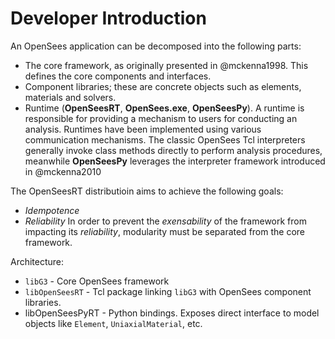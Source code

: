 # Developer Introduction

An OpenSees application can be decomposed into the following
parts:

- The core framework, as originally presented in @mckenna1998.
  This defines the core components and interfaces.
- Component libraries; these are concrete objects such as elements,
  materials and solvers.
- Runtime (**OpenSeesRT**, **OpenSees.exe**, **OpenSeesPy**). A runtime
  is responsible for providing a mechanism to users for conducting an analysis.
  Runtimes have been implemented using various communication mechanisms.
  The classic OpenSees Tcl interpreters generally invoke
  class methods directly to perform analysis procedures, meanwhile
  **OpenSeesPy** leverages the interpreter framework introduced in
  @mckenna2010


The OpenSeesRT distributioin aims to achieve the following goals:

- *Idempotence*
- *Reliability* In order to prevent the *exensability* of the framework from impacting
  its *reliability*, modularity must be separated from the core framework.

Architecture:

- `libG3` - Core OpenSees framework
- `libOpenSeesRT` - Tcl package linking `libG3` with OpenSees
  component libraries.
- libOpenSeesPyRT  - Python bindings. Exposes direct interface
  to model objects like `Element`, `UniaxialMaterial`, etc.


